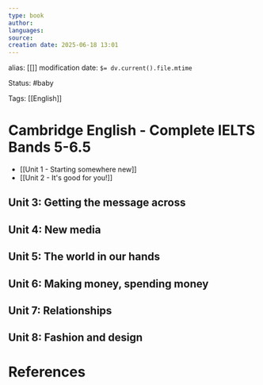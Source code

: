 ```yaml
---
type: book
author: 
languages: 
source: 
creation date: 2025-06-18 13:01
---
```

alias: [[]]
modification date: `$= dv.current().file.mtime`

Status: #baby 

Tags: [[English]]

# Cambridge English - Complete IELTS Bands 5-6.5
-  [[Unit 1 - Starting somewhere new]]
-  [[Unit 2 - It's good for you!]]

## Unit 3: Getting the message across

## Unit 4: New media

## Unit 5: The world in our hands

## Unit 6: Making money, spending money

## Unit 7: Relationships

## Unit 8: Fashion and design


















# References